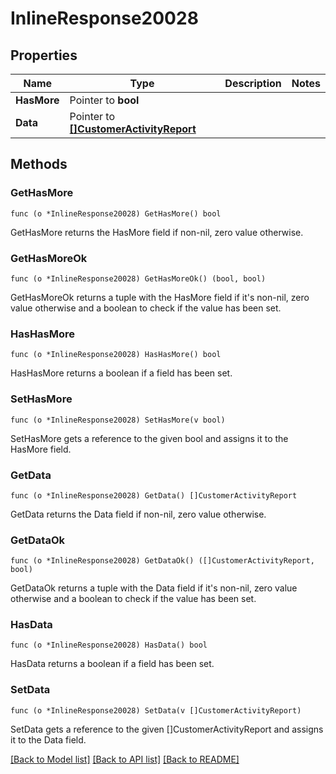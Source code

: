 # InlineResponse20028

## Properties

Name | Type | Description | Notes
------------ | ------------- | ------------- | -------------
**HasMore** | Pointer to **bool** |  | 
**Data** | Pointer to [**[]CustomerActivityReport**](CustomerActivityReport.md) |  | 

## Methods

### GetHasMore

`func (o *InlineResponse20028) GetHasMore() bool`

GetHasMore returns the HasMore field if non-nil, zero value otherwise.

### GetHasMoreOk

`func (o *InlineResponse20028) GetHasMoreOk() (bool, bool)`

GetHasMoreOk returns a tuple with the HasMore field if it's non-nil, zero value otherwise
and a boolean to check if the value has been set.

### HasHasMore

`func (o *InlineResponse20028) HasHasMore() bool`

HasHasMore returns a boolean if a field has been set.

### SetHasMore

`func (o *InlineResponse20028) SetHasMore(v bool)`

SetHasMore gets a reference to the given bool and assigns it to the HasMore field.

### GetData

`func (o *InlineResponse20028) GetData() []CustomerActivityReport`

GetData returns the Data field if non-nil, zero value otherwise.

### GetDataOk

`func (o *InlineResponse20028) GetDataOk() ([]CustomerActivityReport, bool)`

GetDataOk returns a tuple with the Data field if it's non-nil, zero value otherwise
and a boolean to check if the value has been set.

### HasData

`func (o *InlineResponse20028) HasData() bool`

HasData returns a boolean if a field has been set.

### SetData

`func (o *InlineResponse20028) SetData(v []CustomerActivityReport)`

SetData gets a reference to the given []CustomerActivityReport and assigns it to the Data field.


[[Back to Model list]](../README.md#documentation-for-models) [[Back to API list]](../README.md#documentation-for-api-endpoints) [[Back to README]](../README.md)


